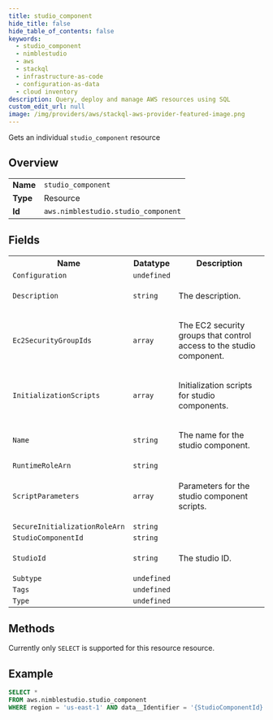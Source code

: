 ```yaml
---
title: studio_component
hide_title: false
hide_table_of_contents: false
keywords:
  - studio_component
  - nimblestudio
  - aws
  - stackql
  - infrastructure-as-code
  - configuration-as-data
  - cloud inventory
description: Query, deploy and manage AWS resources using SQL
custom_edit_url: null
image: /img/providers/aws/stackql-aws-provider-featured-image.png
---
```

Gets an individual <code>studio_component</code> resource

## Overview
<table><tbody>
<tr><td><b>Name</b></td><td><code>studio_component</code></td></tr>
<tr><td><b>Type</b></td><td>Resource</td></tr>
<tr><td><b>Id</b></td><td><code>aws.nimblestudio.studio_component</code></td></tr>
</tbody></table>

## Fields
<table><tbody>
<tr><th>Name</th><th>Datatype</th><th>Description</th></tr>
<tr><td><code>Configuration</code></td><td><code>undefined</code></td><td></td></tr><tr><td><code>Description</code></td><td><code>string</code></td><td><p>The description.</p></td></tr><tr><td><code>Ec2SecurityGroupIds</code></td><td><code>array</code></td><td><p>The EC2 security groups that control access to the studio component.</p></td></tr><tr><td><code>InitializationScripts</code></td><td><code>array</code></td><td><p>Initialization scripts for studio components.</p></td></tr><tr><td><code>Name</code></td><td><code>string</code></td><td><p>The name for the studio component.</p></td></tr><tr><td><code>RuntimeRoleArn</code></td><td><code>string</code></td><td></td></tr><tr><td><code>ScriptParameters</code></td><td><code>array</code></td><td><p>Parameters for the studio component scripts.</p></td></tr><tr><td><code>SecureInitializationRoleArn</code></td><td><code>string</code></td><td></td></tr><tr><td><code>StudioComponentId</code></td><td><code>string</code></td><td></td></tr><tr><td><code>StudioId</code></td><td><code>string</code></td><td><p>The studio ID. </p></td></tr><tr><td><code>Subtype</code></td><td><code>undefined</code></td><td></td></tr><tr><td><code>Tags</code></td><td><code>undefined</code></td><td></td></tr><tr><td><code>Type</code></td><td><code>undefined</code></td><td></td></tr>
</tbody></table>

## Methods
Currently only <code>SELECT</code> is supported for this resource resource.

## Example
```sql
SELECT * 
FROM aws.nimblestudio.studio_component
WHERE region = 'us-east-1' AND data__Identifier = '{StudioComponentId}' AND data__Identifier = '{StudioId}'
```
